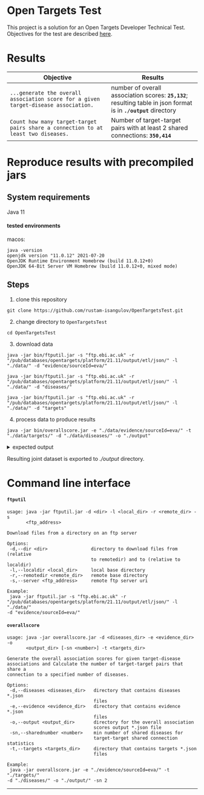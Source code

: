 # Open Targets Test
This project is a solution for an Open Targets Developer Technical Test. Objectives for the test are described [here](../main/documents/ebi01989_software_developer_-_take_home_tech_test.pdf).

# Results

|Objective|Results|
|----|----|
|`...generate the overall association score for a given target-disease association.` | number of overall association scores: **```25,132```**; <br />resulting table in json format is in **```./output```** directory |
|`Count how many target-target pairs share a connection to at least two diseases.` | Number of target-target pairs with at least 2 shared connections: **```350,414```** |

# Reproduce results with precompiled jars
## System requirements
Java 11
#### tested environments
macos:
```shell
java -version
openjdk version "11.0.12" 2021-07-20
OpenJDK Runtime Environment Homebrew (build 11.0.12+0)
OpenJDK 64-Bit Server VM Homebrew (build 11.0.12+0, mixed mode)
```

## Steps
1. clone this repository

```shell
git clone https://github.com/rustam-isangulov/OpenTargetsTest.git
```
2. change directory to `OpenTargetsTest`

```shell
cd OpenTargetsTest
```
3. download data

```shell
java -jar bin/ftputil.jar -s "ftp.ebi.ac.uk" -r "/pub/databases/opentargets/platform/21.11/output/etl/json/" -l "./data/" -d "evidence/sourceId=eva/"
```

```shell
java -jar bin/ftputil.jar -s "ftp.ebi.ac.uk" -r "/pub/databases/opentargets/platform/21.11/output/etl/json/" -l "./data/" -d "diseases/"
```

```shell
java -jar bin/ftputil.jar -s "ftp.ebi.ac.uk" -r "/pub/databases/opentargets/platform/21.11/output/etl/json/" -l "./data/" -d "targets"
```

4. process data to produce results

```shell
java -jar bin/overallscore.jar -e "./data/evidence/sourceId=eva/" -t "./data/targets/" -d "./data/diseases/" -o "./output"
```

<details><summary>expected output</summary>
<p>

```shell
Proceeding with the following parameters
	Evidence path: [../data/evidence/sourceId=eva]
	Targets path: [../data/targets]
	Diseases path: [../data/diseases]
	Output path: [../output]
	Min number of shared connections: [2]
	Number of top scores: [3]

Elapsed time for extracting evidence map and process scores: 2691 (ms)
Number of target-disease overall association scores: 25132

Elapsed time for extracting targets: 1974 (ms)
Number of targets: 60636

Elapsed time for extracting diseases: 104 (ms)
Number of diseases: 18706

Elapsed time for generating joint Association/Target/Disease data set: 186 (ms)
Number of overall association scores: 25132

Elapsed time for searching for targets with shared disease connections: 976 (ms)
Number of target-target pairs with at least 2 shared connections: 350414
```
</p>
</details>

Resulting joint dataset is exported to _./output_ directory.


# Command line interface

#### ```ftputil```

```shell
usage: java -jar ftputil.jar -d <dir> -l <local_dir> -r <remote_dir> -s
       <ftp_address>

Download files from a directory on an ftp server

Options:
 -d,--dir <dir>                directory to download files from (relative
                               to remotedir) and to (relative to localdir)
 -l,--localdir <local_dir>     local base directory
 -r,--remotedir <remote_dir>   remote base directory
 -s,--server <ftp_address>     remote ftp server uri

Example:
 java -jar ftputil.jar -s "ftp.ebi.ac.uk" -r
"/pub/databases/opentargets/platform/21.11/output/etl/json/" -l "./data/"
-d "evidence/sourceId=eva/"
```

#### ```overallscore```

```shell
usage: java -jar overallscore.jar -d <diseases_dir> -e <evidence_dir> -o
       <output_dir> [-sn <number>] -t <targets_dir>

Generate the overall association scores for given target-disease
associations and Calculate the number of target-target pairs that share a
connection to a specified number of diseases.

Options:
 -d,--diseases <diseases_dir>   directory that contains diseases *.json
                                files
 -e,--evidence <evidence_dir>   directory that contains evidence *.json
                                files
 -o,--output <output_dir>       directory for the overall association
                                scores output *.json file
 -sn,--sharednumber <number>    min number of shared diseases for
                                target-target shared connection statistics
 -t,--targets <targets_dir>     directory that contains targets *.json
                                files

Example:
 java -jar overallscore.jar -e "./evidence/sourceId=eva/" -t "./targets/"
-d "./diseases/" -o "./output/" -sn 2
```

---
